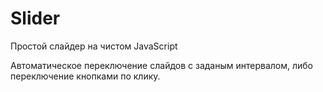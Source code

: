 <h1>Slider</h1>

<p> Простой слайдер на чистом JavaScript </p>

<p> Автоматическое переключение слайдов с заданым интервалом, либо переключение кнопками по клику. </p>
  
